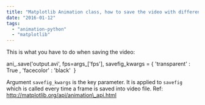 ```yaml
---
title: "Matplotlib Animation class, how to save the video with different background"
date: "2016-01-12"
tags: 
  - "animation-python"
  - "matplotlib"
---
```


This is what you have to do when saving the video:

 ani\_.save('output.avi', fps=args\_\['fps'\], savefig\_kwargs = { 'transparent' : True , 'facecolor' : 'black'  }

Argument `savefig_kwargs` is the key parameter. It is applied to `savefig` which is called every time a frame is saved into video file. Ref: http://matplotlib.org/api/animation\_api.html
